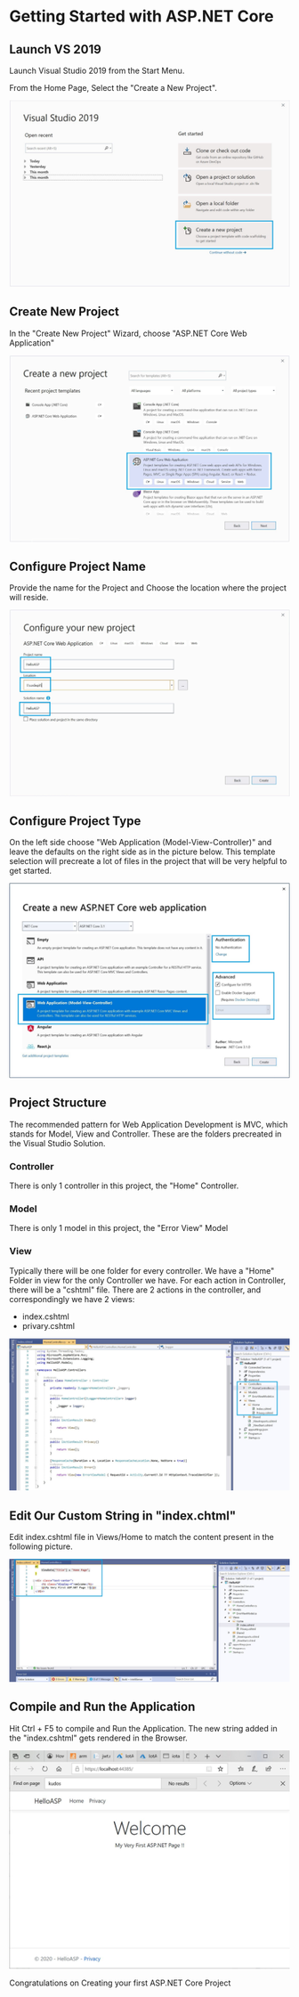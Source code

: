 # Getting Started with ASP.NET Core

## Launch VS 2019

Launch Visual Studio 2019 from the Start Menu.

From the Home Page, Select the "Create a New Project".

![alt text](./Images/GettingStarted_1.JPG "Launch VS")

## Create New Project

In the "Create New Project" Wizard, choose "ASP.NET Core Web Application"

![alt text](./Images/GettingStarted_2.JPG "Create New Project")

## Configure Project Name

Provide the name for the Project and Choose the location where the project will reside.

![alt text](./Images/GettingStarted_3.JPG "Configure Project")

## Configure Project Type

On the left side choose "Web Application (Model-View-Controller)" and leave the defaults on the right side as in the picture below. This template selection will precreate a lot of files in the project that will be very helpful to get started.

![alt text](./Images/GettingStarted_4.JPG "Configure Project")

## Project Structure

The recommended pattern for Web Application Development is MVC, which stands for Model, View and Controller. These are the folders precreated in the Visual Studio Solution.

### Controller

There is only 1 controller in this project, the "Home" Controller.

### Model

There is only 1 model in this project, the "Error View" Model

### View

Typically there will be one folder for every controller. We have a "Home" Folder in view for the only Controller we have. For each action in Controller, there will be a "cshtml" file. There are 2 actions in the controller, and correspondingly we have 2 views:

- index.cshtml
- privary.cshtml

![alt text](./Images/\GettingStarted_5.JPG "Project Structure")

## Edit Our Custom String in "index.chtml"

Edit index.cshtml file in Views/Home to match the content present in the following picture.

![alt text](./Images/\GettingStarted_6.JPG "Edit Index.cshtml")

## Compile and Run the Application

Hit Ctrl + F5 to compile and Run the Application. The new string added in the "index.cshtml" gets rendered in the Browser.

![alt text](./Images/\GettingStarted_7.JPG "Compile and Run")

Congratulations on Creating your first ASP.NET Core Project
